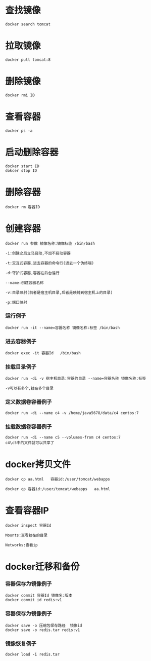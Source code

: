 # 查找镜像
    docker search tomcat
    
# 拉取镜像
    docker pull tomcat:8
    
# 删除镜像
    docker rmi ID
    
# 查看容器
    docker ps -a
    
# 启动删除容器
    docker start ID
    dokcer stop ID
    
# 删除容器
    docker rm 容器ID
    
# 创建容器
    docker run 参数 镜像名称:镜像标签 /bin/bash
    
    -i:创建之后立马启动,不加不启动容器
    
    -t:交互式容器,进去容器的命令行(进去一个伪终端)
    
    -d:守护式容器,容器在后台运行
    
    --name:创建容器名称
    
    -v:目录映射(前者是宿主机目录,后者是映射到宿主机上的目录)
    
    -p:端口映射
    
### 运行例子
    docker run -it --name=容器名称 镜像名称:标签 /bin/bash
    
### 进去容器例子
    docker exec -it 容器Id   /bin/bash
    
### 挂载目录例子
    docker run -di -v 宿主机目录:容器的目录 --name=容器名称 镜像名称:标签
    
    -v可以有多个,挂在多个目录
    
### 定义数据卷容器例子
    docker run -di --name c4 -v /home/java5678/data/c4 centos:7
### 挂载数据卷容器例子
    docker run -di --name c5 --volumes-from c4 centos:7
    c4\c5中的文件就可以共享了
    
    
    
# docker拷贝文件
    docker cp aa.html   容器id:/user/tomcat/webapps
    
    docker cp 容器id:/user/tomcat/webapps   aa.html
    
# 查看容器IP
    docker inspect 容器Id
    
    Mounts:查看挂在的目录
    
    Networks:查看ip
    
# docker迁移和备份
### 容器保存为镜像例子
    docker commit 容器Id 镜像名:版本
    docker commit id redis:v1
    
### 容器保存为镜像例子
    docker save -o 压缩包保存路径  镜像id
    docker save -o redis.tar redis:v1
    
### 镜像恢复例子
    docker load -i redis.tar
